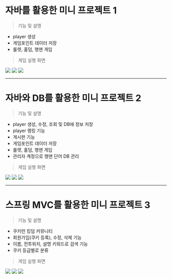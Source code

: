 # 자바를 활용한 미니 프로젝트 1

> 기능 및 설명
- player 생성
- 게임포인트 데이터 저장
- 룰렛, 홀덤, 행맨 게임

> 게임 실행 화면
<img src="https://pbs.twimg.com/media/E1E5YjsVEAMtKBg?format=jpg&name=900x900">
<img src="https://pbs.twimg.com/media/E1E5YjsVgAAnGk2?format=jpg&name=900x900">
<img src="https://pbs.twimg.com/media/E1E5YjqUcAc4rQS?format=jpg&name=small">

<hr>

# 자바와 DB를 활용한 미니 프로젝트 2

> 기능 및 설명
- player 생성, 수정, 조회 및 DB에 정보 저장
- player 랭킹 기능
- 게시판 기능
- 게임포인트 데이터 저장
- 룰렛, 홀덤, 행맨 게임
- 관리자 계정으로 행맨 단어 DB 관리

> 게임 실행 화면
<img src="https://pbs.twimg.com/media/E1E5cloVkAgLEBi?format=jpg&name=medium">
<img src="https://pbs.twimg.com/media/E1E5clpVIAcTcSj?format=jpg&name=medium">
<img src="https://pbs.twimg.com/media/E1E5cloVoAYx7tp?format=jpg&name=medium">

<hr>

# 스프링 MVC를 활용한 미니 프로젝트 3

> 기능 및 설명
- 쿠키런 킹덤 커뮤니티
- 회원가입(쿠키 등록), 수정, 삭제 기능
- 이름, 전투위치, 설명 키워드로 검색 기능
- 쿠키 등급별로 분류

> 게임 실행 화면
<img src="https://pbs.twimg.com/media/E1phKo0VoAATB27?format=jpg&name=large">
<img src="https://pbs.twimg.com/media/E1phKo3VcAAzkL1?format=jpg&name=large">
<img src="https://pbs.twimg.com/media/E1phKo1UYAQqtIH?format=jpg&name=large">

